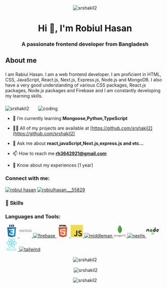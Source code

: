 <p align="center" hight="300"><img align="center" width="" hight="full" src="https://i.ibb.co.com/67PFM1QS/Screenshot-2025-02-05-142231.png" alt="srshakil2" /></p>

<h1 align="center">Hi 👋, I'm Robiul Hasan</h1>
<h3 align="center">A passionate frontend developer from Bangladesh</h3>

<h2 align="left">About me</h2>

###

<p align="left">I am Rabiul Hasan. I am a web frontend developer. I am proficient in HTML, CSS, JavaScript, React.js, Next.js, Express.js, Node.js and MongoDB. I also have a very good understanding of various CSS packages, React.js packages, Node.js packages and Firebase and I am constantly developing my learning skills.</p>

###

<img align="right" alt="coding" width="400" src="https://user-images.githubusercontent.com/55389276/140866485-8fb1c876-9a8f-4d6a-98dc-08c4981eaf70.gif"/>

<p align="left"> <img src="https://komarev.com/ghpvc/?username=srshakil2&label=Profile%20views&color=0e75b6&style=flat" alt="srshakil2" /> </p>

- 🌱 I’m currently learning **Mongoose,Python,TypeScript**

- 👨‍💻 All of my projects are available at [https://github.com/srshakil2](https://github.com/srshakil2)

- 💬 Ask me about **react,javaScript,Next.js,express.js and etc...**

- 📫 How to reach me **rh3642921@gmail.com**

- 📄 Know about my experiences [1 year]

<h3 align="left">Connect with me:</h3>
<p align="left">
<a href="https://fb.com/robiul hasan" target="blank"><img align="center" src="https://raw.githubusercontent.com/rahuldkjain/github-profile-readme-generator/master/src/images/icons/Social/facebook.svg" alt="robiul hasan" height="30" width="40" /></a>
<a href="https://discord.gg/robiulhasan.__55829" target="blank"><img align="center" src="https://raw.githubusercontent.com/rahuldkjain/github-profile-readme-generator/master/src/images/icons/Social/discord.svg" alt="robiulhasan.__55829" height="30" width="40" /></a>
</p>

### 🚀 Skills  
<h3 align="left">Languages and Tools:</h3>
<p align="left"> <a href="https://www.w3schools.com/css/" target="_blank" rel="noreferrer"> <img src="https://raw.githubusercontent.com/devicons/devicon/master/icons/css3/css3-original-wordmark.svg" alt="css3" width="40" height="40"/> </a> <a href="https://expressjs.com" target="_blank" rel="noreferrer"> <img src="https://raw.githubusercontent.com/devicons/devicon/master/icons/express/express-original-wordmark.svg" alt="express" width="40" height="40"/> </a> <a href="https://firebase.google.com/" target="_blank" rel="noreferrer"> <img src="https://www.vectorlogo.zone/logos/firebase/firebase-icon.svg" alt="firebase" width="40" height="40"/> </a> <a href="https://www.w3.org/html/" target="_blank" rel="noreferrer"> <img src="https://raw.githubusercontent.com/devicons/devicon/master/icons/html5/html5-original-wordmark.svg" alt="html5" width="40" height="40"/> </a> <a href="https://developer.mozilla.org/en-US/docs/Web/JavaScript" target="_blank" rel="noreferrer"> <img src="https://raw.githubusercontent.com/devicons/devicon/master/icons/javascript/javascript-original.svg" alt="javascript" width="40" height="40"/> </a> <a href="https://middlemanapp.com/" target="_blank" rel="noreferrer"> <img src="https://raw.githubusercontent.com/leungwensen/svg-icon/b84b3f3a3da329b7c1d02346865f8e98beb05413/dist/svg/logos/middleman.svg" alt="middleman" width="40" height="40"/> </a> <a href="https://www.mongodb.com/" target="_blank" rel="noreferrer"> <img src="https://raw.githubusercontent.com/devicons/devicon/master/icons/mongodb/mongodb-original-wordmark.svg" alt="mongodb" width="40" height="40"/> </a> <a href="https://nextjs.org/" target="_blank" rel="noreferrer"> <img src="https://cdn.worldvectorlogo.com/logos/nextjs-2.svg" alt="nextjs" width="40" height="40"/> </a> <a href="https://nodejs.org" target="_blank" rel="noreferrer"> <img src="https://raw.githubusercontent.com/devicons/devicon/master/icons/nodejs/nodejs-original-wordmark.svg" alt="nodejs" width="40" height="40"/> </a> <a href="https://reactjs.org/" target="_blank" rel="noreferrer"> <img src="https://raw.githubusercontent.com/devicons/devicon/master/icons/react/react-original-wordmark.svg" alt="react" width="40" height="40"/> </a> <a href="https://tailwindcss.com/" target="_blank" rel="noreferrer"> <img src="https://www.vectorlogo.zone/logos/tailwindcss/tailwindcss-icon.svg" alt="tailwind" width="40" height="40"/> </a> </p>


<p align="center"><img align="center" src="https://github-readme-stats.vercel.app/api/top-langs?username=srshakil2&show_icons=true&locale=en&layout=compact" alt="srshakil2" /></p>

<p align="center">&nbsp;<img align="center" src="https://github-readme-stats.vercel.app/api?username=srshakil2&show_icons=true&locale=en" alt="srshakil2" /></p>

<p align="center"><img align="center" src="https://github-readme-streak-stats.herokuapp.com/?user=srshakil2&" alt="srshakil2" /></p>
